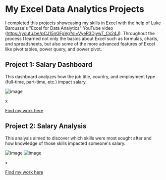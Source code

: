 # My Excel Data Analytics Projects

I completed this projects showcasing my skills in Excel with the help of Luke Barousse's "Excel for Data Analytics" YouTube video (https://youtu.be/pCJ15nGFgVg?si=VyeR3DjywT_Cs24J). Throughout the process I learned not only the basics about Excel such as formulas, charts, and spreadsheets, but also some of the more advanced features of Excel like pivot tables, power query, and power pivot.

## Project 1: Salary Dashboard
This dashboard analyzes how the job title, country, and employment type (full-time, part-time, etc.) impact salary.

![image](https://github.com/user-attachments/assets/41dbc78b-8ac5-408e-b1ba-20689f9a2c4d)

x



[Find my work here](Project_1-Dashboard)

## Project 2: Salary Analysis
This analysis aimed to discover which skills were most sought after and how knowledge of those skills impacted someone's salary.

![image](https://github.com/user-attachments/assets/64a06beb-8f1a-4b7f-bc2d-625434c7460b)
![image](https://github.com/user-attachments/assets/38eee553-4a07-448e-b127-cf7c88cabde7)

x


[Find my work here](Project_2-Analysis)

